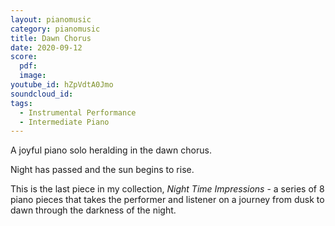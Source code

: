 ```yaml
---
layout: pianomusic
category: pianomusic
title: Dawn Chorus
date: 2020-09-12
score:
  pdf: 
  image: 
youtube_id: hZpVdtA0Jmo
soundcloud_id:
tags:
  - Instrumental Performance
  - Intermediate Piano
---
```


A joyful piano solo heralding in the dawn chorus. 

Night has passed and the sun begins to rise.

This is the last piece in my collection, *Night Time Impressions* - a series of 8 piano pieces that takes the performer and listener on a journey from dusk to dawn through the darkness of the night.

